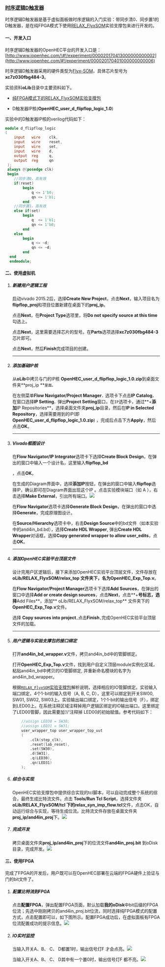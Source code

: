 ### [时序逻辑D触发器](http://www.iopenhec.com/#!/experiment/000020170413000000000002)

时序逻辑D触发器是基于虚拟面板做时序逻辑的入门实验：带同步清0、同步置1的D触发器，是在纯FPGA模式下使用[RELAX\_FlyxSOM](http://www.iopenhec.com/#!/app/forum/topics/2332)实验支撑包来进行开发的。

#### 一、开发入口

时序逻辑D触发器的OpenHEC平台的开发入口是：[http://www.iopenhec.com/\#!/experiment/000020170413000000000002](http://www.iopenhec.com/#!/experiment/000020170401000000000006)

时序逻辑D触发器采用的硬件类型为[Flyx-SOM](http://www.iopenhec.com/#!/hardware/000020161019000000000012)，具体芯片型号为**xc7z030fbg484-3**。

实验资料**oLib**目录中主要资料如下。

* [纯FPGA模式下的RELAX\_FlyxSOM实验支撑包](http://doc.iopenhec.com/ying-jian/flyx-somji-chu-pei-zhi/ying-jian-zhi-cheng-bao/shi-yan-zhi-cheng-bao-relax-flyxsom-ru-men-shou-ce.html)

* D触发器IP核\(**OpenHEC\_user\_d\_flipflop\_logic\_1.0**\)

实验中的D触发器IP核的verilog代码如下：

```verilog
module d_flipflop_logic
(
    input   wire    clk,
    input   wire    reset,
    input   wire    set,
    input   wire    d,
    output  reg     q,
    output  reg     qn 
 );
 always @(posedge clk)
 begin
    //同步清0，高有效
    if(reset) 
        begin
            q <= 1'b0;
            qn <= 1'b1;
        end
    //同步置1，高有效
    else if(set)
        begin
            q  <= 1'b1;
            qn <= 1'b0;
        end
    else
        begin
            q <= ~d;
            qn <= ~d;
        end
  end
  endmodule;
```

#### 二、使用虚拟机

1. ##### 新建用户逻辑工程

   启动vivado 2015.2后，选择**Create New Project**，点击**Next**，输入项目名为**flipflop\_proj**和项目位置新建在桌面下的**proj\_ip**。

   点击**Next**，在**Project Type**选项里，将**Do not specify source at this time**勾选上。

   点击**Next**，这里需要选择芯片的型号。在**Parts**选项选择**xc7z030fbg484-3**芯片即可。

   点击**Next**，然后**Finish**完成项目的创建。

   ---

2. ##### 添加基础IP核

   从**oLib**中拷贝与门的IP核 **OpenHEC\_user\_d\_flipflop\_logic\_1.0.zip**到桌面文件夹**proj\_ip **`里面。`

   在左侧菜单**Flow Navigator/Project Manager**`，`选项卡下点击**IP Catalog**`，`在窗口选择**IP Setting**`，`弹出**Project Setting**窗口，在`IP`选项卡，通过**+**添加**IP Repositories**，选择桌面文件夹**proj\_ip**目录，然后在**IP in Selected Repository**，选择需要用到的IP\(即**OpenHEC\_user\_d\_flipflop\_logic\_1.0.zip**\) ，完成后点击下方**Apply**，然后点击**OK**。

   ---

3. ##### Vivado框图设计

   在**Flow Navigator/IP Integrator**选项卡下选择**Create Block Design**，在弹出的窗口中输入一个设计名，这里输入**flipflop\_bd**

   ，点击**OK**。

   在生成的Diagram界面中，选择**添加IP**按钮，在弹出的窗口中输入**flipflop**选择IP，确认即可在Diagram界面出现这个IP 。点击实验模块端口（如 A ），右击选择**Make External**，引出所有端口。![](/assets/ba9665b76e123387eed2804878427436.png)

   在**Flow Navigator**选项卡选择**Generate Block Design**，在弹出的窗口中选择**Generate**，完成原理图设计。

   在**Source/Hierarchy**选项卡中，右击**Design Source**中的bd文件（如本实验中的and4in\_bd.bd），选择**Create HDL Wrapper**, 弹出**Create HDL Wrapper**对话框，选择**Copy generated wrapper to allow user\_edits**，点击**OK**。

   ---

4. ##### 添加OpenHEC实验平台顶层文件

   设计完用户区逻辑后，接下来添加OpenHEC实验平台顶层文件，文件存放在**oLib/RELAX\_FlyxSOM/relax\_top **文件夹下，名为**OpenHEC\_Exp\_Top.v**。

   在**Flow Navigator/Project Manager**选项卡下选择**Add Sources**，在弹出的窗口中选择**Add or create design sources**，点击**Next**，点击**+**号标志，选择**Add Files**，添加** oLib/RELAX\_FlyxSOM/relax\_top** 文件夹下的**OpenHEC\_Exp\_Top.v**文件。

   选择 **Copy sources into project**`,`点击**Finish**`,`完成OpenHEC实验平台顶层文件的加载。

   ---

5. ##### 用户逻辑与实验支撑包的接口绑定

   打开**and4in\_bd\_wrapper.v**文件，拷贝and4in\_bd中的管脚绑定。

   打开**OpenHEC\_Exp\_Top.v**文件，找到用户自定义顶层module实例化区域，粘贴and4in\_bd中拷贝的IO管脚绑定, 并重新命名模块的名字为 and4in\_bd\_wrapper。

   根据[`RELAX_FlyxSOM`实验支撑包](http://doc.iopenhec.com/ying-jian/flyx-somji-chu-pei-zhi/ying-jian-zhi-cheng-bao/shi-yan-zhi-cheng-bao-relax-flyxsom-ru-men-shou-ce.html)解析说明，选择相应的IO管脚绑定。实验输入端口绑定，4个1-bit的输入信号（A, B, C, D），这里可以绑定到开关SW00, SW01, SW02, SW03上。实验输出端口绑定，1个1-bit的输出信号（F），绑定到LED00上。在系统注释区域注释掉用户逻辑区绑定的IO输出端口。这里绑定了LED00管脚，因此需要加‘//’注释掉 LED00的初始赋值。参考代码如下：

   ```verilog
       //assign LED30 = SW30;
       //assign LED31 = SW31;
       user_wrapper_top user_wrapper_top_uut
       (
           .clk(step_clk),
           .reset(lab_reset),
           .set(SW30),
           .d(SW31),
           .q(LED30),
           .qn(LED31)
       );
   ```

6. ##### 综合与实现

   OpenHEC实验支撑包中提供综合实现的tcl脚本，可以自动完成整个系统的综合，最终生成比特流文件。点击 **Tools/Run Tcl Script**，选择文件夹**oLib/RELAX\_FlyxSOM/tcl **下的**relax\_syn\_imp\_flow.tcl**文件，点击OK，自动运行综合与实现，等待生成位流。比特流文件存放在桌面文件夹**proj\_ip/and4in\_proj**下。![](/assets/gbit001.png)

7. ##### 完成开发

   拷贝桌面文件夹**proj\_ip/and4in\_proj**下的位流文件**and4in\_proj.bit** 到oDisk目录，完成开发。![](/assets/cpodsik001.png)

#### 三、使用FPGA

完成了FPGA的开发后，用户既可以在OpenHEC部署在云端的FPGA硬件上验证与门的bit文件了。

1. ##### 配置比特流到FPGA

   点击**配置FPGA**，弹出配置FPGA页面，默认加载**我的oDisk**中bit后缀的FPGA位流；先选中刚刚拷贝的and4in\_proj.bit位流，同时选择纯FPGA模式的配置方式，点击配置即可以，如下图所示。配置FPGA成功后，在虚拟面板有FPGA位流配置成功的提示信息。![](/assets/genbit004.png)

2. ##### IO实时监控

   当输入开关A、B、 C、 D都置1时，输出信号灯F 才会点亮。![](/assets/and4in_001.png)

   当输入开关A、B、 C、 D其中有一个置0时，输出信号灯F 都不亮。![](/assets/adn4in002.png)



